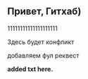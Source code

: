 ## Привет, Гитхаб)

11111111111111111111

Здесь будет конфликт

добавляем фул реквест

**added txt here.**  

